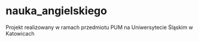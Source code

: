 # nauka_angielskiego 

Projekt realizowany w ramach przedmiotu PUM na Uniwersytecie Śląskim w Katowicach
